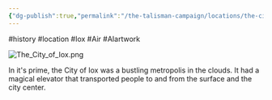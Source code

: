```yaml
---
{"dg-publish":true,"permalink":"/the-talisman-campaign/locations/the-city-of-iox/","noteIcon":""}
---
```


#history #location #Iox #Air #AIartwork 

![The_City_of_Iox.png](/img/user/The%20Talisman%20Campaign/The_City_of_Iox.png)

In it's prime, the City of Iox was a bustling metropolis in the clouds. It had a magical elevator that transported people to and from the surface and the city center. 